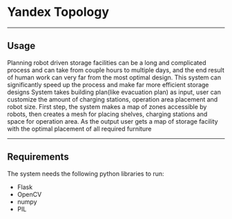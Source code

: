 # Yandex Topology

---

## Usage
Planning robot driven storage facilities can be a long and complicated process and can take from couple hours to multiple days, and the end result of human work can very far from the most optimal design. 
This system can significantly speed up the process and make far more efficient storage designs
System takes building plan(like evacuation plan) as input, user can customize the amount of charging stations, operation area placement and robot size. First step, the system makes a map of zones accessible by robots, then creates a mesh for placing shelves, charging  stations and space for operation area. As the output user gets a map of storage facility with the optimal placement of all required furniture 

---

## Requirements

The system needs the following python libraries to run:

- Flask
- OpenCV
- numpy
- PIL
